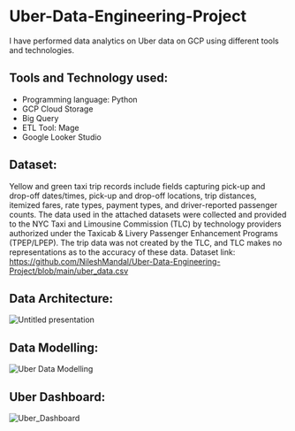 # Uber-Data-Engineering-Project
I have performed data analytics on Uber data on GCP using different tools and technologies.

## Tools and Technology used:
- Programming language: Python
- GCP Cloud Storage
- Big Query
- ETL Tool: Mage
- Google Looker Studio

## Dataset:
Yellow and green taxi trip records include fields capturing pick-up and drop-off dates/times, pick-up and drop-off locations, trip distances, itemized fares, rate types, payment types, and driver-reported passenger counts. The data used in the attached datasets were collected and provided to the NYC Taxi and Limousine Commission (TLC) by technology providers authorized under the Taxicab & Livery Passenger Enhancement Programs (TPEP/LPEP). The trip data was not created by the TLC, and TLC makes no representations as to the accuracy of these data.
Dataset link: https://github.com/NileshMandal/Uber-Data-Engineering-Project/blob/main/uber_data.csv

## Data Architecture:
![Untitled presentation](https://github.com/NileshMandal/Uber-Data-Engineering-Project/assets/68818014/b5b74e58-7312-4b0c-9b9f-5619439c2fef)

## Data Modelling:
![Uber Data Modelling](https://github.com/NileshMandal/Uber-Data-Engineering-Project/assets/68818014/79685bc6-59b8-4d3f-95a6-f1a5304c4311)

## Uber Dashboard:
![Uber_Dashboard](https://github.com/NileshMandal/Uber-Data-Engineering-Project/assets/68818014/569ba0f5-523d-42ef-9da9-36afb52fd3fa)
